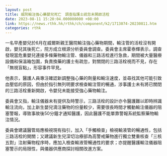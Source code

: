 ```yaml
---
layout: post
title: 威院輸注強心藥嬰兒死亡　調查指護士疏忽未開啟活栓
date: 2023-08-11 15:20:04.000000000 +08:00
link: https://news.rthk.hk/rthk/ch/component/k2/1713074-20230811.htm
categories: rthk
---
```


一名早產嬰兒於6月在威爾斯親王醫院輸注強心藥物期間，輸注管的活栓沒有開啟，嬰兒其後死亡，院方成立根源分析委員會調查。委員會主席霍泰輝表示，調查發現當危重嬰兒連接多條藥物輸注管、儀器和三路活栓進行急救，期間被大量醫療設備和保溫箱包圍，負責換藥的護士有疏忽，對關閉的三路活栓視而不見，存在「無視盲點」，形容事件罕見。

他表示，醫護人員專注確認新調整強心藥的劑量和輸注速度，並尋找其他可能引致血壓低的原因，但由於指引無列明要求檢查輸注管的暢通，涉事護士未有將已關閉的三路活栓重新開啟，令嬰兒未能接受強心藥物輸注。

委員會又指，輸注儀器未有提供及時警示，三路活栓的設計亦令醫護難以即時辨識輸注流向，加上新生嬰兒滴注藥物的份量較少，需要很長時間才觸動輸注儀器的阻塞警報，導致事故後50分鐘才通知醫護，因此醫護不能單靠警報系統監察藥物輸注情況。

委員會建議醫管局應檢視現有指引，加入「手觸檢查」檢視輸液管的暢通性，包括三路活栓的開關；又建議新生兒深切治療部為高警戒藥物進行獨立雙重核查「三核五對」注射藥物程序時，應加入檢查輸液管暢通性的要求；亦提醒醫護輸注儀器阻塞警示的局限性，與儀器供應商探討相關改進方案。
